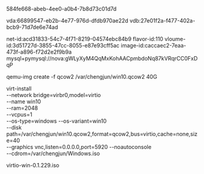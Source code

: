 584fe668-abeb-4ee0-a0b4-7b8d73c01d7d

vda:66899547-eb2b-4e77-976d-dfdb970ae22d
vdb:27e01f2a-f477-402a-bcb9-71d7de6e74ad


net-id:acd31833-54c7-4f71-8219-04574ebc84b9
flavor-id:110
vloume-id:3d51727d-3855-47cc-8055-e87e93cff5ac
image-id:caccaec2-7eaa-473f-a896-f72d2e2f9b9a 
mysql+pymysql://nova:gWLyXyM4QqMxKohAACpmbdoNq87kVRqrCC0FxDqP


qemu-img create -f qcow2 /var/chengjun/win10.qcow2 40G

virt-install \
  --network bridge=virbr0,model=virtio \
  --name win10 \
  --ram=2048 \
  --vcpus=1 \
  --os-type=windows --os-variant=win10 \
  --disk path=/var/chengjun/win10.qcow2,format=qcow2,bus=virtio,cache=none,size=40 \
  --graphics vnc,listen=0.0.0.0,port=5920 --noautoconsole \
  --cdrom=/var/chengjun/Windows.iso


  virtio-win-0.1.229.iso